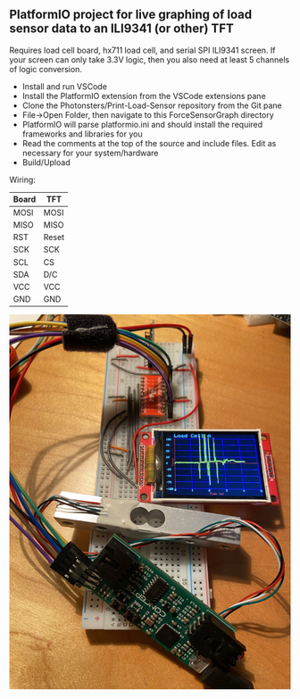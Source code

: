## PlatformIO project for live graphing of load sensor data to an ILI9341 (or other) TFT
Requires load cell board, hx711 load cell, and serial SPI ILI9341 screen.  If your screen can only take 3.3V logic, then you also need at least 5 channels of logic conversion.

- Install and run VSCode
- Install the PlatformIO extension from the VSCode extensions pane
- Clone the Photonsters/Print-Load-Sensor repository from the Git pane
- File->Open Folder, then navigate to this ForceSensorGraph directory
- PlatformIO will parse platformio.ini and should install the required frameworks and libraries for you
- Read the comments at the top of the source and include files.  Edit as necessary for your system/hardware
- Build/Upload

Wiring:

| Board | TFT |
| ------- | ----- |
| MOSI  | MOSI |
| MISO  | MISO |
| RST | Reset |
| SCK | SCK |
| SCL | CS |
| SDA | D/C |
| VCC | VCC | (also jump this to LED)
| GND | GND |

![TFT Load Cell Graphing](test/Breadboard.jpeg)

